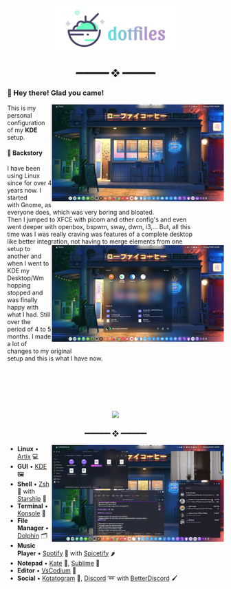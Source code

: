 <p align="center">
  <img width="60%" src="https://github.com/themagicalmammal/dotfiles/blob/kde/.src/logo.png"/>
  <h2 align="center"> ━━━━━━  ❖  ━━━━━━ </h2>
</p>

### :wave: Hey there! Glad you came! <img alt="" align="right" src="https://badges.pufler.dev/visits/themagicalmammal/dotfiles?style=flat-square&label=&color=6cfec0&logo=GitHub&logoColor=white&labelColor=373e4d"/>
<img src="https://github.com/themagicalmammal/dotfiles/blob/kde/.src/1.png" align="right" width="400px"/>

This is my personal configuration of my **KDE** setup. 

#### :bookmark_tabs: Backstory
I have been using Linux since for over 4 years now. I started <br/>
with Gnome, as everyone does, which was very boring and bloated. <br/>
Then I jumped to XFCE with picom and other config's and even <br/>
went deeper with openbox, bspwm, sway, dwm, i3,… But, all this <br/>
time was I was really craving was features of a complete desktop <br/>
like better integration, not having to merge elements from one <br/>
<img src="https://github.com/themagicalmammal/dotfiles/blob/kde/.src/2.png" align="right" width="400px"/>
setup to another and when I went to KDE my Desktop/Wm hopping <br/>
stopped and was finally happy with what I had. Still over the <br/>
period of 4 to 5 months. I made a lot of changes to my original <br/>
setup and this is what I have now.
<br/> <br/> <br/> <br/> <br/> <br/>
## 
<p align="center">
  <img width="25%" src="https://susanskar.org/wp-content/uploads/2016/11/details-title.png"/>
  <h3 align="center"> ━━━━━━  ❖  ━━━━━━ </h3>
</p>
<img src="https://github.com/themagicalmammal/dotfiles/blob/kde/.src/6.png" align="right" width="400px"/>

- **Linux** • [Artix](https://artixlinux.org/) 💻
- **GUI** • [KDE](https://kde.org/) 🖼️
- **Shell** • [Zsh](https://www.zsh.org/) 🐚 with [Starship](https://starship.rs/config/) 💫
- **Terminal** • [Konsole](hhttps://konsole.kde.org/) 🔲
- **File Manager** • [Dolphin](https://apps.kde.org/dolphin/) 🗂️
- **Music Player** • [Spotify](https://www.spotify.com/) 🎵 with [Spicetify](https://github.com/khanhas/spicetify-cli) 🌶️ 
- **Notepad** • [Kate](https://kate-editor.org/) 📝, [Sublime](https://www.sublimetext.com/) 📑
- **Editor** • [VsCodium](https://vscodium.com/) 📰
- **Social** • [Kotatogram](https://kotatogram.github.io/) 💬, [Discord](https://discord.com/) ➿ with [BetterDiscord](https://betterdiscord.app/) 🖌️